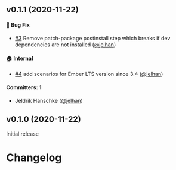 ## v0.1.1 (2020-11-22)

#### :bug: Bug Fix
* [#3](https://github.com/jelhan/create-github-actions-setup-for-ember-addon/pull/3) Remove patch-package postinstall step which breaks if dev dependencies are not installed ([@jelhan](https://github.com/jelhan))

#### :house: Internal
* [#4](https://github.com/jelhan/create-github-actions-setup-for-ember-addon/pull/4) add scenarios for Ember LTS version since 3.4 ([@jelhan](https://github.com/jelhan))

#### Committers: 1
- Jeldrik Hanschke ([@jelhan](https://github.com/jelhan))

## v0.1.0 (2020-11-22)

Initial release


# Changelog
